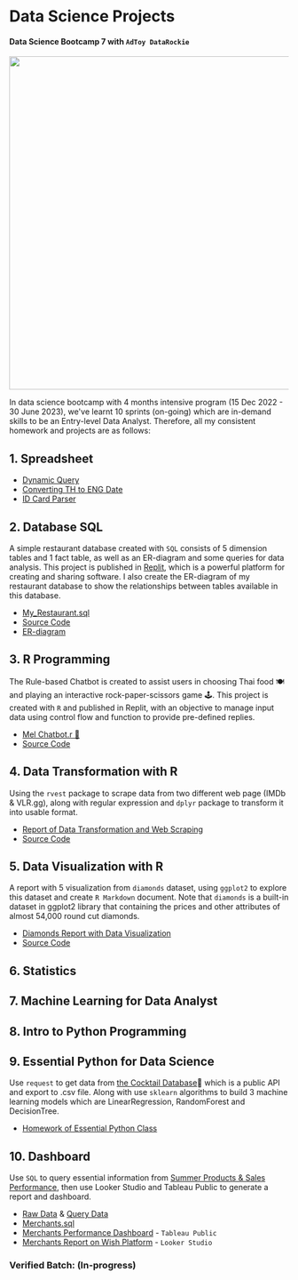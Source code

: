 # Data Science Projects
#### Data Science Bootcamp 7 with `AdToy DataRockie`

<img src="https://user-images.githubusercontent.com/125655019/219699167-b8e325a5-3283-4d29-b4c8-51dd6ed0c1d3.png" width="600" height="600">

In data science bootcamp with 4 months intensive program (15 Dec 2022 - 30 June 2023), we've learnt 10 sprints (on-going) which are in-demand skills to be an Entry-level Data Analyst. Therefore, all my consistent homework and projects are as follows:

## 1. Spreadsheet



* [Dynamic Query](https://github.com/TanyamonSiri/DS_Bootcamp_Projects/blob/main/Spreadsheet/DynamicQuery.jpg)
* [Converting TH to ENG Date](https://github.com/TanyamonSiri/DS_Bootcamp_Projects/blob/main/Spreadsheet/Convert_TH_to_EN_Date.jpg)
* [ID Card Parser](https://github.com/TanyamonSiri/DS_Bootcamp_Projects/blob/main/Spreadsheet/IDCardParser.jpg)



## 2. Database SQL 
A simple restaurant database created with `SQL` consists of 5 dimension tables and 1 fact table, as well as an ER-diagram and some queries for data analysis. This project is published in [Replit](https://replit.com/~), which is a powerful platform for creating and sharing software. I also create the ER-diagram of my restaurant database to show the relationships between tables available in this database.
* [My_Restaurant.sql](https://replit.com/@TanyamonSirikan/BootcampHomeworkSQL#main.sql)
* [Source Code](https://github.com/TanyamonSiri/DS_Bootcamp_Projects/blob/main/Database%20SQL/myrestaurant.sql)
* [ER-diagram](https://dbdiagram.io/d/63d8d697296d97641d7d4acc)



## 3. R Programming
The Rule-based Chatbot is created to assist users in choosing Thai food 🍽️ and playing an interactive rock-paper-scissors game 🕹️. This project is created with `R` and published in Replit, with an objective to manage input data using control flow and function to provide pre-defined replies.

* [Mel Chatbot.r 🐻](https://replit.com/@TanyamonSirikan/Mel-Chatbot)
* [Source Code](https://github.com/TanyamonSiri/DS_Bootcamp_Projects/tree/main/Mel-Chatbot)


## 4. Data Transformation with R
Using the `rvest` package to scrape data from two different web page (IMDb & VLR.gg), along with regular expression and `dplyr` package to transform it into usable format.

* [Report of Data Transformation and Web Scraping](https://datalore.jetbrains.com/view/notebook/eclEZBSQvyvUOvifkyoaE9)
* [Source Code](https://github.com/TanyamonSiri/DS_Bootcamp_Projects/blob/main/Data%20Transformation/Data_Transformation_Web_Scraping.r)

## 5. Data Visualization with R
A report with 5 visualization from `diamonds` dataset, using `ggplot2` to explore this dataset and create `R Markdown` document. Note that
`diamonds` is a built-in dataset in ggplot2 library that containing the prices and other attributes of almost 54,000 round cut diamonds.

* [Diamonds Report with Data Visualization](http://rpubs.com/Sleepping/Diamonds_report)
* [Source Code](https://github.com/TanyamonSiri/DS_Bootcamp_Projects/blob/main/Data%20Visualization/Diamonds_report_rev00.Rmd)

## 6. Statistics

## 7. Machine Learning for Data Analyst

## 8. Intro to Python Programming

## 9. Essential Python for Data Science
Use `request` to get data from [the Cocktail Database](https://www.thecocktaildb.com/api)🍹 which is a public API and export to .csv file. Along with use `sklearn` algorithms to build 3 machine learning models which are LinearRegression, RandomForest and DecisionTree.

* [Homework of Essential Python Class](https://colab.research.google.com/drive/1LFhsaODaRwJFgIv0N0-iIiuIn2VrRtJL#scrollTo=Ax6PhLRuwibM)

## 10. Dashboard
Use `SQL` to query essential information from [Summer Products & Sales Performance](https://data.world/jfreex/summer-products-and-sales-performance-in-e-commerce-on-wish), then use Looker Studio and Tableau Public to generate a report and dashboard.

* [Raw Data](https://github.com/TanyamonSiri/Data_Science_Projects/blob/main/SQL%20for%20dashboard/summer-products-with-rating-and-performance_2020-08.csv) & [Query Data](https://github.com/TanyamonSiri/Data_Science_Projects/blob/main/SQL%20for%20dashboard/merchant_performance_query.csv)
* [Merchants.sql](https://github.com/TanyamonSiri/Data_Science_Projects/blob/main/SQL%20for%20dashboard/merchant_performance_query.sql)
* [Merchants Performance Dashboard](https://public.tableau.com/app/profile/tanyamon.sirikanjanakul/viz/MerchantsPerformanceDashboard/Dashboard1) - `Tableau Public`
* [Merchants Report on Wish Platform](https://lookerstudio.google.com/reporting/0d9c4a9a-6337-4dc3-8da2-f924996e3194) - `Looker Studio`



### Verified Batch: (In-progress)
